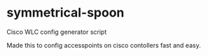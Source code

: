 # symmetrical-spoon
Cisco WLC config generator script


Made this to config accesspoints on cisco contollers fast and easy. 
